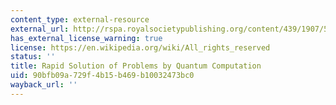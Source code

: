 ```yaml
---
content_type: external-resource
external_url: http://rspa.royalsocietypublishing.org/content/439/1907/553
has_external_license_warning: true
license: https://en.wikipedia.org/wiki/All_rights_reserved
status: ''
title: Rapid Solution of Problems by Quantum Computation
uid: 90bfb09a-729f-4b15-b469-b10032473bc0
wayback_url: ''
---
```

